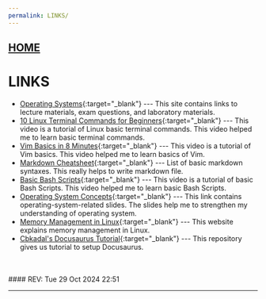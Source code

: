 ```yaml
---
permalink: LINKS/
---
```


## [HOME](../)

# LINKS
* [Operating Systems](https://os.vlsm.org/){:target="_blank"} ---
This site contains links to lecture materials, exam questions, and laboratory materials.
* [10 Linux Terminal Commands for Beginners](https://youtu.be/CpTfQ-q6MPU?si=AoiIDG9dQX3TTW46){:target="_blank"} --- 
This video is a tutorial of Linux basic terminal commands. This video helped me to learn basic terminal commands. 
* [Vim Basics in 8 Minutes](https://youtu.be/ggSyF1SVFr4?si=41bBu4maMqs240Z1){:target="_blank"} ---
This video is a tutorial of Vim basics. This video helped me to learn basics of Vim.
* [Markdown Cheatsheet](https://github.com/adam-p/markdown-here/wiki/Markdown-Cheatsheet){:target="_blank"} --- List of basic markdown syntaxes. This really helps to write markdown file.
* [Basic Bash Scripts](https://youtu.be/tK9Oc6AEnR4?si=mo7JHYr5-Y6o7oFe){:target="_blank"} --- 
This video is a tutorial of basic Bash Scripts. This video helped me to learn basic Bash Scripts.
* [Operating System Concepts](https://codex.cs.yale.edu/avi/os-book/OS10/slide-dir/){:target="_blank"} ---
This link contains operating-system-related slides. The slides help me to strengthen my understanding of operating system.
* [Memory Management in Linux](https://www.kernel.org/doc/html/latest/admin-guide/mm/index.html){:target="_blank"} --- 
This website explains memory management in Linux.
* [Cbkadal's Docusaurus Tutorial](https://github.com/cbkadal/242saurus){:target="_blank"} ---
This repository gives us tutorial to setup Docusaurus.
<br>
<br>
#### REV: Tue 29 Oct 2024 22:51
<hr>
